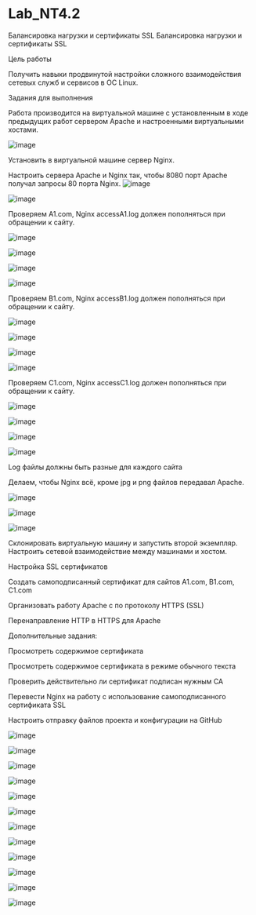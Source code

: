 # Lab_NT4.2
Балансировка нагрузки и сертификаты SSL 
Балансировка нагрузки и сертификаты SSL 

Цель работы 

Получить навыки продвинутой настройки сложного взаимодействия сетевых служб и сервисов в ОС Linux. 

Задания для выполнения 

Работа производится на виртуальной машине с установленным в ходе предыдущих работ сервером Apache и настроенными виртуальными хостами. 

![image](https://user-images.githubusercontent.com/92590831/145872071-17ab48bb-d7ad-45e2-959d-b998cf5b027d.png)

Установить в виртуальной машине сервер Nginx. 

Настроить сервера Apache и Nginx так, чтобы 8080 порт Apache получал запросы 80 порта Nginx. 
![image](https://user-images.githubusercontent.com/92590831/145872348-8a585ea2-8d07-48a1-92c7-a49795bebf4c.png)

![image](https://user-images.githubusercontent.com/92590831/145871288-740ee625-09c6-4fce-b563-82106359e935.png)

Проверяем A1.com, Nginx accessA1.log должен пополняться при обращении к сайту. 

![image](https://user-images.githubusercontent.com/92590831/145871750-6e8c0eb3-0e52-4c6a-a32f-3bbe915c0656.png)

![image](https://user-images.githubusercontent.com/92590831/145872481-47804bca-22a7-42c1-a665-a469e21ff58a.png)

![image](https://user-images.githubusercontent.com/92590831/145872429-a4e20794-7376-4945-bf1e-87fa7ddbdc54.png)

![image](https://user-images.githubusercontent.com/92590831/145872563-34df7ddd-0ba4-4147-bc8d-628ee7e9bb49.png)

Проверяем B1.com, Nginx accessB1.log должен пополняться при обращении к сайту. 

![image](https://user-images.githubusercontent.com/92590831/145871788-c3ac8ff8-b703-406e-9980-7b76ca738d32.png)

![image](https://user-images.githubusercontent.com/92590831/145872655-17ae4b9a-48f9-443d-9c14-189e329eed41.png)

![image](https://user-images.githubusercontent.com/92590831/145872602-ce88ce53-a06c-41c2-80d7-6730430b6bc2.png)

![image](https://user-images.githubusercontent.com/92590831/145872925-9eb7264b-0ab0-4e3a-b7c0-473db687dc8b.png)

Проверяем C1.com, Nginx accessC1.log должен пополняться при обращении к сайту. 

![image](https://user-images.githubusercontent.com/92590831/145871812-7b2427a6-b4f1-44af-a8ae-3bac83e705d4.png)

![image](https://user-images.githubusercontent.com/92590831/145872995-47085198-91d4-483f-ac19-4a12b13919be.png)

![image](https://user-images.githubusercontent.com/92590831/145873020-984b879d-3313-459a-b6d2-f68453a0b8dd.png)

![image](https://user-images.githubusercontent.com/92590831/145873055-a9241ea3-8122-4a72-8cd1-8cb6e59d09aa.png)

Log файлы должны быть разные для каждого сайта 


Делаем, чтобы Nginx всё, кроме jpg и png файлов передавал Apache. 

![image](https://user-images.githubusercontent.com/92590831/145878450-2acf3a12-5606-4e40-952f-ab489424c014.png)


![image](https://user-images.githubusercontent.com/92590831/145878078-f4c43034-d765-4b95-959c-bb867a2cba13.png)

![image](https://user-images.githubusercontent.com/92590831/145878505-e351f25f-187e-4a14-9382-e4b74eeae15e.png)

Склонировать виртуальную машину и запустить второй экземпляр. Настроить сетевой взаимодействие между машинами и хостом. 

 

Настройка SSL сертификатов 

Создать самоподписанный сертификат для сайтов A1.com, B1.com, C1.com 

Организовать работу Apache с по протоколу HTTPS (SSL) 

Перенаправление HTTP в HTTPS для Apache 

 

Дополнительные задания: 

 

Просмотреть содержимое сертификата 

Просмотреть содержимое сертификата в режиме обычного текста 

Проверить действительно ли сертификат подписан нужным CA 

Перевести Nginx на работу  с использование самоподписанного сертификата SSL 

Настроить отправку файлов проекта и конфигурации на GitHub 

![image](https://user-images.githubusercontent.com/92590831/145730644-365bc692-ecab-4d5c-9ca4-8ed047d7f5d3.png)

![image](https://user-images.githubusercontent.com/92590831/145730659-0dbca7c7-b519-4750-9b9b-15cef17d0e0c.png)

![image](https://user-images.githubusercontent.com/92590831/145730751-d93b178e-64de-412e-a61e-da81c86584fb.png)

![image](https://user-images.githubusercontent.com/92590831/145730830-afff9e84-c906-4502-b2c6-f61f7c008c27.png)

![image](https://user-images.githubusercontent.com/92590831/145730915-69f28ed5-bf23-4129-a750-384d5193d089.png)

![image](https://user-images.githubusercontent.com/92590831/145730930-1a41e861-c5d6-4505-a2f4-00712a24f597.png)


![image](https://user-images.githubusercontent.com/92590831/145870008-2a98ee78-0d7c-440c-824e-f4d8c6440004.png)

![image](https://user-images.githubusercontent.com/92590831/145871000-cd0d6abf-7cfe-497f-971f-332b02f3b825.png)

 ![image](https://user-images.githubusercontent.com/92590831/145730040-d5c04511-82cb-4789-bcb7-6f3f1441ffe0.png)

![image](https://user-images.githubusercontent.com/92590831/145730197-df8626ca-2a95-4e59-bbb3-f3a3966809a2.png)

![image](https://user-images.githubusercontent.com/92590831/145730273-66cac6fc-24b3-43b1-a389-5e57c715e3e4.png)

![image](https://user-images.githubusercontent.com/92590831/145730308-c51fe972-c618-4d47-ad4a-c1763d03afb1.png)
